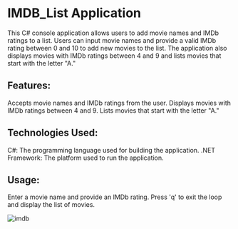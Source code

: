 # IMDB_List Application

This C# console application allows users to add movie names and IMDb ratings to a list. Users can input movie names and provide a valid IMDb rating between 0 and 10 to add new movies to the list. The application also displays movies with IMDb ratings between 4 and 9 and lists movies that start with the letter "A."

## Features:
Accepts movie names and IMDb ratings from the user.
Displays movies with IMDb ratings between 4 and 9.
Lists movies that start with the letter "A."

## Technologies Used:
C#: The programming language used for building the application.
.NET Framework: The platform used to run the application.

## Usage:
Enter a movie name and provide an IMDb rating.
Press 'q' to exit the loop and display the list of movies.

![imdb](https://github.com/user-attachments/assets/e29747fb-e352-44d7-9c2c-ae9064f5b931)
